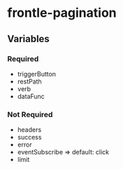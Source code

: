 # frontle-pagination

## Variables

### Required
* triggerButton
* restPath
* verb
* dataFunc

### Not Required
* headers
* success
* error
* eventSubscribe => default: click
* limit